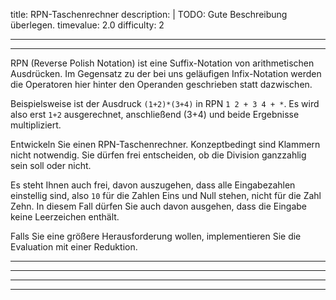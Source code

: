 title: RPN-Taschenrechner
description: |
  TODO: Gute Beschreibung überlegen.
timevalue: 2.0
difficulty: 2

---
---

RPN (Reverse Polish Notation) ist eine Suffix-Notation von arithmetischen Ausdrücken.
Im Gegensatz zu der bei uns geläufigen Infix-Notation werden die Operatoren hier hinter den Operanden geschrieben statt dazwischen.

Beispielsweise ist der Ausdruck `(1+2)*(3+4)` in RPN `1 2 + 3 4 + *`.
Es wird also erst `1+2` ausgerechnet, anschließend (3+4) und beide Ergebnisse multipliziert.

Entwickeln Sie einen RPN-Taschenrechner. Konzeptbedingt sind Klammern nicht notwendig. Sie dürfen frei entscheiden, ob die Division ganzzahlig sein soll oder nicht.

Es steht Ihnen auch frei, davon auszugehen, dass alle Eingabezahlen einstellig sind, also `10` für die Zahlen Eins und Null stehen, nicht für die Zahl Zehn. In diesem Fall dürfen Sie auch davon ausgehen, dass die Eingabe keine Leerzeichen enthält.

Falls Sie eine größere Herausforderung wollen, implementieren Sie die Evaluation mit einer Reduktion.

---
---

---
---